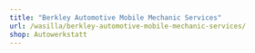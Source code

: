 ```yaml
---
title: "Berkley Automotive Mobile Mechanic Services"
url: /wasilla/berkley-automotive-mobile-mechanic-services/
shop: Autowerkstatt
---
```

